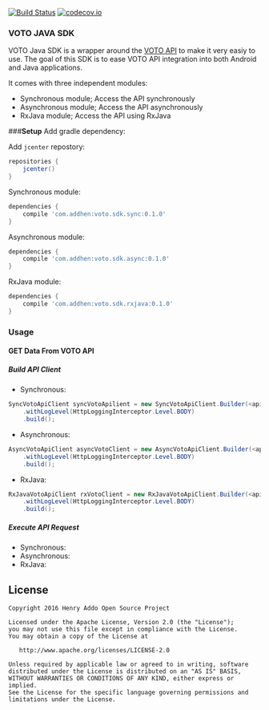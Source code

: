[![Build Status](https://travis-ci.org/eyedol/voto-java-sdk.svg?branch=develop)](https://travis-ci.org/eyedol/voto-java-sdk) [![codecov.io](https://codecov.io/github/eyedol/voto-java-sdk/coverage.svg?branch=develop)](https://codecov.io/github/eyedol/voto-java-sdk?branch=develop)

### VOTO JAVA SDK

VOTO Java SDK is a wrapper around the [VOTO API][1] to make it very easiy to use. The goal of this SDK is to ease 
VOTO API integration into both Android and Java applications.

It comes with three independent modules:

- Synchronous module; Access the API synchronously
- Asynchronous module; Access the API asynchronously
- RxJava module; Access the API using RxJava

###<a name="Setup">**Setup**
Add gradle dependency:

Add `jcenter` repostory:
```groovy
repositories {
    jcenter()
}
```

Synchronous module:
```groovy
dependencies {
    compile 'com.addhen:voto.sdk.sync:0.1.0'
}
```

Asynchronous module:
```groovy
dependencies {
    compile 'com.addhen:voto.sdk.async:0.1.0'
}
```

RxJava module:
```groovy
dependencies {
    compile 'com.addhen:voto.sdk.rxjava:0.1.0'
}
```
### Usage
#### GET Data From VOTO API

##### Build API Client
- Synchronous:
```java
SyncVotoApiClient syncVotoApilient = new SyncVotoApiClient.Builder(<api_key>)
	.withLogLevel(HttpLoggingInterceptor.Level.BODY)
	.build();
```
- Asynchronous:
```java
AsyncVotoApiClient asyncVotoClient = new AsyncVotoApiClient.Builder(<api_key>)
	.withLogLevel(HttpLoggingInterceptor.Level.BODY)
	.build();
```

- RxJava:
```java
RxJavaVotoApiClient rxVotoClient = new RxJavaVotoApiClient.Builder(<api_key>)
	.withLogLevel(HttpLoggingInterceptor.Level.BODY)
	.build();
```

##### Execute API Request
- Synchronous:
- Asynchronous:
- RxJava:

License
--------

    Copyright 2016 Henry Addo Open Source Project

    Licensed under the Apache License, Version 2.0 (the "License");
    you may not use this file except in compliance with the License.
    You may obtain a copy of the License at

       http://www.apache.org/licenses/LICENSE-2.0

    Unless required by applicable law or agreed to in writing, software
    distributed under the License is distributed on an "AS IS" BASIS,
    WITHOUT WARRANTIES OR CONDITIONS OF ANY KIND, either express or implied.
    See the License for the specific language governing permissions and
    limitations under the License.

[1]: https://go.votomobile.org/apidoc/index.html